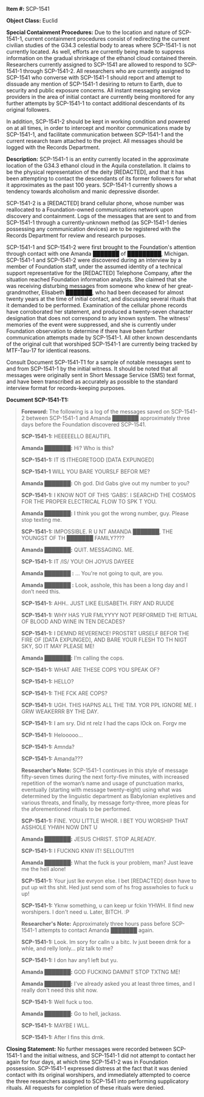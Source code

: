 **Item #:** SCP-1541

**Object Class:** Euclid

**Special Containment Procedures:** Due to the location and nature of SCP-1541-1, current containment procedures consist of redirecting the current civilian studies of the G34.3 celestial body to areas where SCP-1541-1 is not currently located. As well, efforts are currently being made to suppress information on the gradual shrinkage of the ethanol cloud contained therein. Researchers currently assigned to SCP-1541 are allowed to respond to SCP-1541-1 through SCP-1541-2. All researchers who are currently assigned to SCP-1541 who converse with SCP-1541-1 should report and attempt to dissuade any mention of SCP-1541-1 desiring to return to Earth, due to security and public exposure concerns. All instant messaging service providers in the area of initial contact are currently being monitored for any further attempts by SCP-1541-1 to contact additional descendants of its original followers.

In addition, SCP-1541-2 should be kept in working condition and powered on at all times, in order to intercept and monitor communications made by SCP-1541-1, and facilitate communication between SCP-1541-1 and the current research team attached to the project. All messages should be logged with the Records Department.

**Description:** SCP-1541-1 is an entity currently located in the approximate location of the G34.3 ethanol cloud in the Aquila constellation. It claims to be the physical representation of the deity \[REDACTED\], and that it has been attempting to contact the descendants of its former followers for what it approximates as the past 100 years. SCP-1541-1 currently shows a tendency towards alcoholism and manic depressive disorder.

SCP-1541-2 is a \[REDACTED\] brand cellular phone, whose number was reallocated to a Foundation-owned communications network upon discovery and containment. Logs of the messages that are sent to and from SCP-1541-1 through a currently-unknown method (as SCP-1541-1 denies possessing any communication devices) are to be registered with the Records Department for review and research purposes.

SCP-1541-1 and SCP-1541-2 were first brought to the Foundation's attention through contact with one Amanda ███████ of █████████, Michigan. SCP-1541-1 and SCP-1541-2 were discovered during an interview by a member of Foundation staff, under the assumed identity of a technical support representative for the \[REDACTED\] Telephone Company, after the situation reached Foundation information analysts. She claimed that she was receiving disturbing messages from someone who knew of her great-grandmother, Elisabeth ███████, who had been deceased for almost twenty years at the time of initial contact, and discussing several rituals that it demanded to be performed. Examination of the cellular phone records have corroborated her statement, and produced a twenty-seven character designation that does not correspond to any known system. The witness' memories of the event were suppressed, and she is currently under Foundation observation to determine if there have been further communication attempts made by SCP-1541-1. All other known descendants of the original cult that worshiped SCP-1541-1 are currently being tracked by MTF-Tau-17 for identical reasons.

Consult Document SCP-1541-T1 for a sample of notable messages sent to and from SCP-1541-1 by the initial witness. It should be noted that all messages were originally sent in Short Message Service (SMS) text format, and have been transcribed as accurately as possible to the standard interview format for records-keeping purposes.

**Document SCP-1541-T1:**

> **Foreword:** The following is a log of the messages saved on SCP-1541-2 between SCP-1541-1 and Amanda ███████ approximately three days before the Foundation discovered SCP-1541.  
>   
> **<Begin Log>**  
>   
> **SCP-1541-1:** HEEEEELLO BEAUTIFL  
>   
> **Amanda ███████:** Hi? Who is this?  
>   
> **SCP-1541-1:** IT IS ITHEGRETGOD \[DATA EXPUNGED\]  
>   
> **SCP-1541-1** WILL YOU BARE YOURSLF BEFOR ME?  
>   
> **Amanda ███████:** Oh god. Did Gabs give out my number to you?
> 
> **SCP-1541-1:** I KNOW NOT OF THIS ‘GABS’. I SEARCHD THE COSMOS FOR THE PROPER ELECTRICAL FLOW TO SPK T YOU.
> 
> **Amanda ███████:** I think you got the wrong number, guy. Please stop texting me.  
>   
> **SCP-1541-1:** IMPOSSIBLE. R U NT AMANDA ███████, THE YOUNGST OF TH ███████ FAMILY????  
>   
> **Amanda ███████:** QUIT. MESSAGING. ME.  
>   
> **SCP-1541-1:** IT /IS/ YOU! OH JOYUS DAYEEE  
>   
> **Amanda ███████ :** … You're not going to quit, are you.
> 
> **Amanda ███████ :** Look, asshole, this has been a long day and I don’t need this.  
>   
> **SCP-1541-1:** AHH.. JUST LIKE ELISABETH. FIRY AND RUUDE  
>   
> **SCP-1541-1:** WHY HAS YUR FMLYYYY NOT PERFORMED THE RITUAL OF BLOOD AND WINE IN TEN DECADES?
> 
> **SCP-1541-1:** I DEMND REVERENCE! PROSTRT URSELF BEFOR THE FIRE OF \[DATA EXPUNGED\], AND BARE YOUR FLESH TO TH NIGT SKY, SO IT MAY PLEASE ME!  
>   
> **Amanda ███████:** I’m calling the cops.  
>   
> **SCP-1541-1:** WHAT ARE THESE COPS YOU SPEAK OF?  
>   
> **SCP-1541-1:** HELLO?  
>   
> **SCP-1541-1:** THE FCK ARE COPS?  
>   
> **SCP-1541-1:** UGH. THIS HAPNS ALL THE TIM. YOR PPL IGNORE ME. I GRW WEAKERRR BY THE DAY.  
>   
> **SCP-1541-1:** I am sry. Did nt relz I had the caps lOck on. Forgv me  
>   
> **SCP-1541-1:** Helooooo…  
>   
> **SCP-1541-1:** Amnda?  
>   
> **SCP-1541-1:** Amanda???  
>   
> **Researcher's Note:** SCP-1541-1 continues in this style of message fifty-seven times during the next forty-five minutes, with increased repetition of the woman’s name and usage of punctuation marks, eventually (starting with message twenty-eight) using what was determined by the linguistic department as Babylonian expletives and various threats, and finally, by message forty-three, more pleas for the aforementioned rituals to be performed.
> 
> **SCP-1541-1:** FINE. YOU LITTLE WHOR. I BET YOU WORSHIP THAT ASSHOLE YHWH NOW DNT U  
>   
> **Amanda ███████:** JESUS CHRIST. STOP ALREADY.  
>   
> **SCP-1541-1:** I FUCKNG KNW IT! SELLOUT!!!1
> 
> **Amanda ███████:** What the fuck is your problem, man? Just leave me the hell alone!  
>   
> **SCP-1541-1:** Your just lke evryon else. I bet \[REDACTED\] dosn have to put up wit ths shit. Hed just send som of hs frog asswholes to fuck u up!  
>   
> **SCP-1541-1:** Yknw something, u can keep ur fckin YHWH. Il find new worshipers. I don't need u. Later, BITCH. :P
> 
> **Researcher's Note:** Approximately three hours pass before SCP-1541-1 attempts to contact Amanda ███████ again.
> 
> **SCP-1541-1:** Look. Im sory for calln u a bitc. Iv just beeen drnk for a whle, and relly lonly… plz talk to me?
> 
> **SCP-1541-1:** I don hav any1 left but yu.
> 
> **Amanda ███████:** GOD FUCKING DAMNIT STOP TXTNG ME!
> 
> **Amanda ███████:** I've already asked you at least three times, and I really don't need this shit now.
> 
> **SCP-1541-1:** Well fuck u too.
> 
> **Amanda ███████:** Go to hell, jackass.
> 
> **SCP-1541-1:** MAYBE I WLL.
> 
> **SCP-1541-1:** After I fins this drnk.
> 
> **<End Log>**  

**Closing Statement:** No further messages were recorded between SCP-1541-1 and the initial witness, and SCP-1541-1 did not attempt to contact her again for four days, at which time SCP-1541-2 was in Foundation possession. SCP-1541-1 expressed distress at the fact that it was denied contact with its original worshipers, and immediately attempted to coerce the three researchers assigned to SCP-1541 into performing supplicatory rituals. All requests for completion of these rituals were denied.